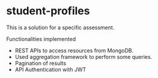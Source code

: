 # student-profiles

This is a solution for a specific assessment.

Functionalities implemented
- REST APIs to access resources from MongoDB.
- Used aggregation framework to perform some queries.
- Pagination of results
- API Authentication with JWT
